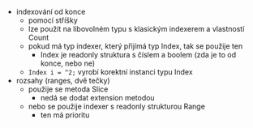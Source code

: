 - indexování od konce
	- pomocí stříšky
	- lze použít na libovolném typu s klasickým indexerem a vlastností Count
	- pokud má typ indexer, který přijímá typ Index, tak se použije ten
		- Index je readonly struktura s číslem a boolem (zda je to od konce, nebo ne)
	- `Index i = ^2;` vyrobí korektní instanci typu Index
- rozsahy (ranges, dvě tečky)
	- použije se metoda Slice
		- nedá se dodat extension metodou
	- nebo se použije indexer s readonly strukturou Range
		- ten má prioritu
